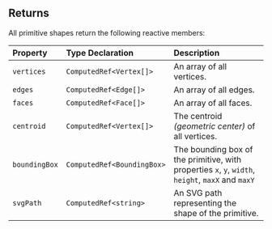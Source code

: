 ## Returns

All primitive shapes return the following reactive members:

| Property      | Type Declaration           | Description                                                                                       |
|:--------------|:---------------------------|:--------------------------------------------------------------------------------------------------|
| `vertices`    | `ComputedRef<Vertex[]>`    | An array of all vertices.                                                                         |
| `edges`       | `ComputedRef<Edge[]>`      | An array of all edges.                                                                            |
| `faces`       | `ComputedRef<Face[]>`      | An array of all faces.                                                                            |
| `centroid`    | `ComputedRef<Vertex[]>`    | The centroid _(geometric center)_ of all vertices.                                                |
| `boundingBox` | `ComputedRef<BoundingBox>` | The bounding box of the primitive, with properties `x`, `y`, `width`, `height`, `maxX` and `maxY` |
| `svgPath`     | `ComputedRef<string>`      | An SVG path representing the shape of the primitive.                                              |
